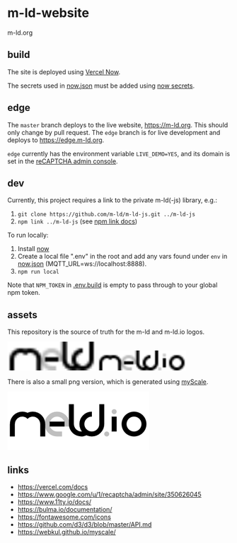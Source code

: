 # m-ld-website
m-ld.org

## build
The site is deployed using [Vercel Now](https://vercel.com/docs).

The secrets used in [now.json](now.json) must be added using [now
secrets](https://vercel.com/docs/cli#commands/secrets).

## edge
The `master` branch deploys to the live website, https://m-ld.org. This should
only change by pull request. The `edge` branch is for live development and
deploys to https://edge.m-ld.org.

`edge` currently has the environment variable `LIVE_DEMO=YES`, and its domain is
set in the [reCAPTCHA admin
console](https://www.google.com/u/1/recaptcha/admin/site/350626045).

## dev
Currently, this project requires a link to the private m-ld(-js) library, e.g.:
1. `git clone https://github.com/m-ld/m-ld-js.git ../m-ld-js`
1. `npm link ../m-ld-js` (see [npm link docs](https://docs.npmjs.com/cli/link.html))

To run locally:
1. Install [now](https://vercel.com/download)
1. Create a local file ".env" in the root and add any vars found under `env` in [now.json](now.json) (MQTT_URL=ws://localhost:8888).
1. `npm run local`

Note that `NPM_TOKEN` in [.env.build](./.env.build) is empty to pass through to your global npm token.

## assets
This repository is the source of truth for the m-ld and m-ld.io logos.

<img src="src/m-ld.svg" alt="m-ld" width="200"/>
<img src="src/m-ld.io.svg" alt="m-ld.io" width="200"/>

There is also a small png version, which is generated using
[myScale](https://webkul.github.io/myscale/).

<img src="src/m-ld.io.small.png" alt="m-ld.io small"/>

## links
* https://vercel.com/docs
* https://www.google.com/u/1/recaptcha/admin/site/350626045
* https://www.11ty.io/docs/
* https://bulma.io/documentation/
* https://fontawesome.com/icons
* https://github.com/d3/d3/blob/master/API.md
* https://webkul.github.io/myscale/